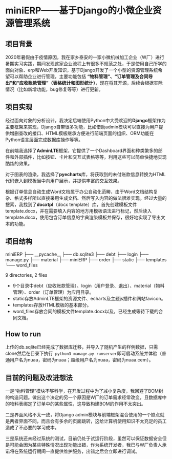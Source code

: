 # miniERP——基于Django的小微企业资源管理系统
## 项目背景
2020年暑假由于疫情原因，我在家乡泰安的一家小微机械加工企业（W厂）进行暑期实习实践，期间发现这家企业流程上有很多不规范之处，于是使用自己所学的面向对象、erp和Web开发知识，基于Django开发了一个小型的资源管理系统希望可以帮助企业进行管理，主要功能包括 **“物料管理”、“订单管理及合同导出”和“应收账款管理”（表格统计和图形统计）**，现在将其开源，后续会根据实际情况（比如新增功能，bug修复等等）进行更新。

## 项目实现
经过面向对象的分析设计，我决定后端使用Python中大受欢迎的**Django**框架作为主要框架来实现，Django自带很多功能，比如借助admin模块可以直接为用户提供增删查改的接口、HTML模板继承方便进行前端页面的组织、ORM功能在Python语言层面完成数据库操作等等。

在前端我选择了**AdminLTE**框架，它提供了一个Dashboard界面和种类繁多的部件和外部插件，比如按钮、卡片和交互式表格等等，利用这些可以简单快捷地实现酷炫的效果。

对于图表的渲染，我选择了**pyecharts**库，将获取到的未付账款信息转换为HTML代码嵌入到模板当中向用户展示，并提供丰富的交互效果。

根据订单信息自动生成Word文档属于办公自动化范畴，由于Word文档结构复杂、格式多样所以直接采用生成文档、然后写入内容的做法很难实现。经过大量的搜索，我找到了**docxtpl**（docx template）库，首先创建模板文件template.docx，并在需要填入内容的地方用模板语法进行标记，然后读入template.docx，使用包含订单信息的字典渲染模板并保存，很好地实现了导出文本的功能。
## 项目结构
miniERP
├── \_\_pycache\_\_
├── db.sqlite3
├── debt
├── login
├── manage.py
├── material
├── miniERP
├── order
├── static
├── templates
└── word_files

9 directories, 2 files
- 9个目录中debt（应收账款管理）、login（用户登录、退出）、material（物料管理）、order（订单管理）为应用目录。
- static存放AdminLTE框架的资源文件、echarts及主题js插件和网站favicon。
- templates存放HTML模板的基本部分。
- word_files存放合同的模板文件template.docx以及，已经生成等待下载的合同文档。
## How to run
上传的db.sqlite已经完成了数据库迁移，并导入了随机产生的样例数据，只需clone然后在目录下执行` python3 manage.py runserver`即可启动系统并体验（普通用户名为nuaa，密码为nuaa；超级用户名为nuaa，密码为nuaa.cem）。

## 目前的问题及改进想法
一是“物料管理”模块不够科学，在开发过程中为了减小复杂度，我回避了BOM树的构造问题。做出这个决定的另一个原因是W厂的订单需求经常改变，且数据库中的物料表绑定了订单中的某些属性，这导致构建BOM的作用不太突出。

二是界面风格不太一致，将Django admin模块与前端框架混合使用的一个缺点就是两者界面不同，而且会有多余的页面跳转，这给计算机使用知识不太充足的员工造成了不必要的学习成本。

三是系统还未经过系统的测试，目前仍处于试运行阶段，虽然可以保证数据安全但是可能会因为某些特殊情况出现功能出错，作为系统开发者，我已与W厂负责人承诺将在系统运行期间一直提供维护服务，出错之后会立即进行调试。
